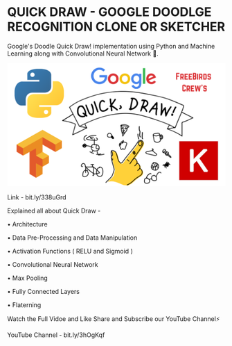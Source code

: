 # QUICK DRAW - GOOGLE DOODLGE RECOGNITION CLONE OR SKETCHER

Google's Doodle Quick Draw! implementation using Python and Machine Learning along with Convolutional Neural Network 🛑.

![Screenshot](Freebirds_Crew.png)

Link - bit.ly/338uGrd

Explained all about Quick Draw -

• Architecture

• Data Pre-Processing and Data Manipulation

• Activation Functions ( RELU and Sigmoid )

• Convolutional Neural Network

• Max Pooling

• Fully Connected Layers

• Flaterning

Watch the Full Vidoe and Like Share and Subscribe our YouTube Channel⚡

YouTube Channel - bit.ly/3hOgKqf
